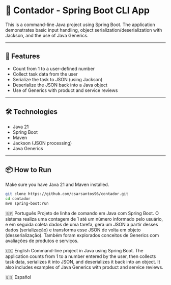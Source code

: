 # 🧮 Contador - Spring Boot CLI App

This is a command-line Java project using Spring Boot. The application demonstrates basic input handling, object serialization/deserialization with Jackson, and the use of Java Generics.

---

## 🚀 Features

- Count from 1 to a user-defined number
- Collect task data from the user
- Serialize the task to JSON (using Jackson)
- Deserialize the JSON back into a Java object
- Use of Generics with product and service reviews

---

## 🛠️ Technologies

- Java 21
- Spring Boot
- Maven
- Jackson (JSON processing)
- Java Generics

---

## 📦 How to Run

Make sure you have Java 21 and Maven installed.

```bash
git clone https://github.com/csarsantos96/contador.git
cd contador
mvn spring-boot:run
```

🇧🇷 Português
Projeto de linha de comando em Java com Spring Boot. O sistema realiza uma contagem de 1 até um número informado pelo usuário, e em seguida coleta dados de uma tarefa, gera um JSON a partir desses dados (serialização) e transforma esse JSON de volta em objeto (desserialização). Também foram explorados conceitos de Generics com avaliações de produtos e serviços. 

🇺🇸 English
Command-line project in Java using Spring Boot. The application counts from 1 to a number entered by the user, then collects task data, serializes it into JSON, and deserializes it back into an object. It also includes examples of Java Generics with product and service reviews.

🇪🇸 Español
